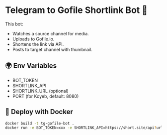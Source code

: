 # Telegram to Gofile Shortlink Bot 🤖

This bot:
- Watches a source channel for media.
- Uploads to Gofile.io.
- Shortens the link via API.
- Posts to target channel with thumbnail.

## 🌍 Env Variables

- BOT_TOKEN
- SHORTLINK_API
- SHORTLINK_URL (optional)
- PORT (for Koyeb, default: 8080)

## 🚀 Deploy with Docker

```bash
docker build -t tg-gofile-bot .
docker run -e BOT_TOKEN=xxx -e SHORTLINK_API=https://short.site/api?url= tg-gofile-bot
